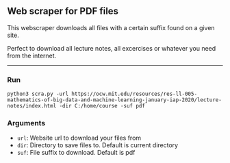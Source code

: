 Web scraper for PDF files
---


This webscraper downloads all files with a certain suffix found on a given site. 

Perfect to download all lecture notes, all excercises or whatever you need from the internet.

---
### Run

``python3 scra.py -url https://ocw.mit.edu/resources/res-ll-005-mathematics-of-big-data-and-machine-learning-january-iap-2020/lecture-notes/index.html -dir C:/home/course -suf pdf``

### Arguments

- `url`: Website url to download your files from
- `dir`: Directory to save files to. Default is current directory
- `suf`: File suffix to download. Default is pdf